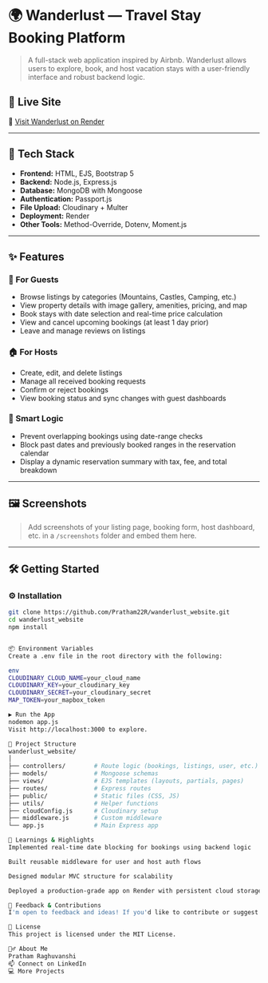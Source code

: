 # 🌍 Wanderlust — Travel Stay Booking Platform

> A full-stack web application inspired by Airbnb. Wanderlust allows users to explore, book, and host vacation stays with a user-friendly interface and robust backend logic.

## 🚀 Live Site

🔗 [Visit Wanderlust on Render](https://wanderlust-webs-84qr.onrender.com)

---

## 🧰 Tech Stack

- **Frontend:** HTML, EJS, Bootstrap 5
- **Backend:** Node.js, Express.js
- **Database:** MongoDB with Mongoose
- **Authentication:** Passport.js
- **File Upload:** Cloudinary + Multer
- **Deployment:** Render
- **Other Tools:** Method-Override, Dotenv, Moment.js

---

## ✨ Features

### 🧳 For Guests
- Browse listings by categories (Mountains, Castles, Camping, etc.)
- View property details with image gallery, amenities, pricing, and map
- Book stays with date selection and real-time price calculation
- View and cancel upcoming bookings (at least 1 day prior)
- Leave and manage reviews on listings

### 🏠 For Hosts
- Create, edit, and delete listings
- Manage all received booking requests
- Confirm or reject bookings
- View booking status and sync changes with guest dashboards

### 🧠 Smart Logic
- Prevent overlapping bookings using date-range checks
- Block past dates and previously booked ranges in the reservation calendar
- Display a dynamic reservation summary with tax, fee, and total breakdown

---

## 🖼️ Screenshots

> Add screenshots of your listing page, booking form, host dashboard, etc. in a `/screenshots` folder and embed them here.

---

## 🛠️ Getting Started

### ⚙️ Installation

```bash
git clone https://github.com/Pratham22R/wanderlust_website.git
cd wanderlust_website
npm install


📦 Environment Variables
Create a .env file in the root directory with the following:

env
CLOUDINARY_CLOUD_NAME=your_cloud_name
CLOUDINARY_KEY=your_cloudinary_key
CLOUDINARY_SECRET=your_cloudinary_secret
MAP_TOKEN=your_mapbox_token

▶️ Run the App
nodemon app.js
Visit http://localhost:3000 to explore.

📁 Project Structure
wanderlust_website/
│
├── controllers/        # Route logic (bookings, listings, user, etc.)
├── models/             # Mongoose schemas
├── views/              # EJS templates (layouts, partials, pages)
├── routes/             # Express routes
├── public/             # Static files (CSS, JS)
├── utils/              # Helper functions
├── cloudConfig.js      # Cloudinary setup
├── middleware.js       # Custom middleware
└── app.js              # Main Express app

🧠 Learnings & Highlights
Implemented real-time date blocking for bookings using backend logic

Built reusable middleware for user and host auth flows

Designed modular MVC structure for scalability

Deployed a production-grade app on Render with persistent cloud storage

💬 Feedback & Contributions
I'm open to feedback and ideas! If you'd like to contribute or suggest an improvement, feel free to open an issue or pull request.

📜 License
This project is licensed under the MIT License.

🙋‍♂️ About Me
Pratham Raghuvanshi
📫 Connect on LinkedIn
💻 More Projects

